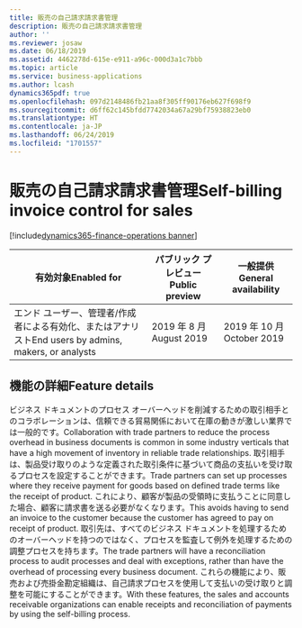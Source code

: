 ```yaml
---
title: 販売の自己請求請求書管理
description: 販売の自己請求請求書管理
author: ''
ms.reviewer: josaw
ms.date: 06/18/2019
ms.assetid: 4462278d-615e-e911-a96c-000d3a1c7bbb
ms.topic: article
ms.service: business-applications
ms.author: lcash
dynamics365pdf: true
ms.openlocfilehash: 097d2148486fb21aa8f305ff90176eb627f698f9
ms.sourcegitcommit: d6ff62c145bfdd7742034a67a29bf75938823eb0
ms.translationtype: HT
ms.contentlocale: ja-JP
ms.lasthandoff: 06/24/2019
ms.locfileid: "1701557"
---
```

# <a name="self-billing-invoice-control-for-sales"></a><span data-ttu-id="5c504-103">販売の自己請求請求書管理</span><span class="sxs-lookup"><span data-stu-id="5c504-103">Self-billing invoice control for sales</span></span>
[!include[dynamics365-finance-operations banner](../includes/dynamics365-finance-operations.md)]

| <span data-ttu-id="5c504-104">有効対象</span><span class="sxs-lookup"><span data-stu-id="5c504-104">Enabled for</span></span>    |  <span data-ttu-id="5c504-105">パブリック プレビュー</span><span class="sxs-lookup"><span data-stu-id="5c504-105">Public preview</span></span> | <span data-ttu-id="5c504-106">一般提供</span><span class="sxs-lookup"><span data-stu-id="5c504-106">General availability</span></span> | 
| ---------- | ---------- |---------- |
|<span data-ttu-id="5c504-107">エンド ユーザー、管理者/作成者による有効化、またはアナリスト</span><span class="sxs-lookup"><span data-stu-id="5c504-107">End users by admins, makers, or analysts</span></span>|<span data-ttu-id="5c504-108">2019 年 8 月</span><span class="sxs-lookup"><span data-stu-id="5c504-108">August 2019</span></span>| <span data-ttu-id="5c504-109">2019 年 10 月</span><span class="sxs-lookup"><span data-stu-id="5c504-109">October 2019</span></span>|






## <a name="feature-details"></a><span data-ttu-id="5c504-110">機能の詳細</span><span class="sxs-lookup"><span data-stu-id="5c504-110">Feature details</span></span>
<!--feature detail start -->
<span data-ttu-id="5c504-111">ビジネス ドキュメントのプロセス オーバーヘッドを削減するための取引相手とのコラボレーションは、信頼できる貿易関係において在庫の動きが激しい業界では一般的です。</span><span class="sxs-lookup"><span data-stu-id="5c504-111">Collaboration with trade partners to reduce the process overhead in business documents is common in some industry verticals that have a high movement of inventory in reliable trade relationships.</span></span> <span data-ttu-id="5c504-112">取引相手は、製品受け取りのような定義された取引条件に基づいて商品の支払いを受け取るプロセスを設定することができます。</span><span class="sxs-lookup"><span data-stu-id="5c504-112">Trade partners can set up processes where they receive payment for goods based on defined trade terms like the receipt of product.</span></span> <span data-ttu-id="5c504-113">これにより、顧客が製品の受領時に支払うことに同意した場合、顧客に請求書を送る必要がなくなります。</span><span class="sxs-lookup"><span data-stu-id="5c504-113">This avoids having to send an invoice to the customer because the customer has agreed to pay on receipt of product.</span></span> <span data-ttu-id="5c504-114">取引先は、すべてのビジネス ドキュメントを処理するためのオーバーヘッドを持つのではなく、プロセスを監査して例外を処理するための調整プロセスを持ちます。</span><span class="sxs-lookup"><span data-stu-id="5c504-114">The trade partners will have a reconciliation process to audit processes and deal with exceptions, rather than have the overhead of processing every business document.</span></span> <span data-ttu-id="5c504-115">これらの機能により、販売および売掛金勘定組織は、自己請求プロセスを使用して支払いの受け取りと調整を可能にすることができます。</span><span class="sxs-lookup"><span data-stu-id="5c504-115">With these features, the sales and accounts receivable organizations can enable receipts and reconciliation of payments by using the self-billing process.</span></span>
<!--feature detail end -->










